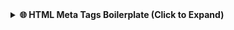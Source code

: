 <details> <summary><strong>🌐 HTML Meta Tags Boilerplate (Click to Expand)</strong></summary>

<!DOCTYPE html>
<html lang="en">
<head>
  <!-- ✅ Basic Meta Tags -->

  <!-- Set character encoding -->
  <meta charset="UTF-8" />

  <!-- Set viewport for responsive design -->
  <meta name="viewport" content="width=device-width, initial-scale=1.0" />

  <!-- Page title -->
  <title>Your Page Title</title>

  <!-- SEO: Description and keywords -->
  <meta name="description" content="Short description of the page for SEO and social previews." />
  <meta name="keywords" content="html, meta, seo, responsive, web" />
  <meta name="author" content="Your Name or Company" />

  <!-- Browser UI theme color (mobile Chrome, Android) -->
  <meta name="theme-color" content="#06c1db" />

  <!-- Force latest IE rendering engine -->
  <meta http-equiv="X-UA-Compatible" content="IE=edge" />

  <!-- 🔁 Optional Refresh or Redirect -->
  <!-- <meta http-equiv="refresh" content="30" /> -->
  <!-- <meta http-equiv="refresh" content="5; url=https://example.com/" /> -->

  <!-- 📲 Social Media Previews -->

  <!-- Open Graph (Facebook, LinkedIn) -->
  <meta property="og:title" content="Your Page Title" />
  <meta property="og:description" content="Social media preview text." />
  <meta property="og:image" content="https://example.com/image.jpg" />
  <meta property="og:url" content="https://example.com/" />
  <meta property="og:type" content="website" />

  <!-- Twitter Card -->
  <meta name="twitter:card" content="summary_large_image" />
  <meta name="twitter:title" content="Your Page Title" />
  <meta name="twitter:description" content="Text for tweet preview." />
  <meta name="twitter:image" content="https://example.com/image.jpg" />

  <!-- 📱 App-like Experience for Mobile Devices -->

  <!-- iOS Web App -->
  <meta name="apple-mobile-web-app-capable" content="yes" />
  <meta name="apple-mobile-web-app-status-bar-style" content="black-translucent" />
  <link rel="apple-touch-icon" href="/icon.png" />

  <!-- Favicon -->
  <link rel="icon" href="/favicon.ico" type="image/x-icon" />

  <!-- 🔒 Security (Optional) -->
  <!-- <meta http-equiv="Content-Security-Policy" content="default-src 'self';" /> -->
</head>
<body>
  <h1>Hello, world!</h1>
</body>
</html>

</details>
